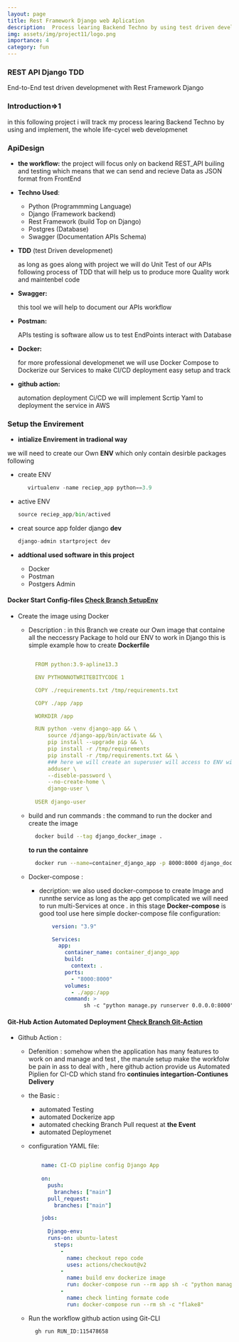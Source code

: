 ```yaml
---
layout: page
title: Rest Framework Django web Aplication
description:  Process learing Backend Techno by using test driven developmenet with and implement, the whole life-cycel web developmenet
img: assets/img/project11/logo.png
importance: 4
category: fun
---
```



### REST API Django TDD
End-to-End test driven developmenet with Rest Framework Django

### Introduction=>1 
in this following project i will track my process learing Backend Techno by using and implement,
the whole life-cycel web developmenet

### ApiDesign

     
* **the workflow:** 
    the project will focus only on backend REST_API builing and testing
    which means that we can send and recieve Data as JSON format from FrontEnd
- **Techno Used**:

    - Python (Programmming Language)
    - Django (Framework backend)
    - Rest Framework (build Top on Django)
    - Postgres (Database)
    - Swagger (Documentation APIs Schema)
- **TDD** (test Driven developmenet)

  as long as goes along with project we will do Unit Test of our APIs following
  process of TDD that will help us to produce more Quality work and maintenbel code 

- **Swagger:**

   this tool we will help to document our APIs workflow

- **Postman:**

   APIs testing is software allow us to test EndPoints interact with Database

- **Docker:**

  for more professional developmenet we will use Docker Compose to Dockerize our Services 
  to make CI/CD deployment easy setup and track

- **github action:**

  automation deployment Ci/CD we will implement Scrtip Yaml to deployment the service in AWS
### Setup the Envirement 

- **intialize Envirement in tradional way**

we will need to create our Own **ENV** which only contain desirble packages following

  - create ENV

      ```python 
         virtualenv -name reciep_app python==3.9 
      ```
  - active ENV 
     
      ```python
      source reciep_app/bin/actived
      ```

  - creat source app folder django **dev**

      ```python 
      django-admin startproject dev
     ```
- **addtional used software in this project**

    - Docker 
    - Postman 
    - Postgers Admin 

#### Docker Start Config-files [Check Branch SetupEnv](https://github.com/deep-matter/REST_API_Django-TDD/tree/Git-Action)

- Create the image using Docker 
    
  - Description : in this Branch we create our Own image that containe all the neccessry Package to hold our ENV to work in Django this is simple example how to create **Dockerfile** 

    ```yaml

      FROM python:3.9-apline13.3 

      ENV PYTHONNOTWRITEBITYCODE 1 

      COPY ./requirements.txt /tmp/requirements.txt

      COPY ./app /app

      WORKDIR /app

      RUN python -venv django-app && \
          source /django-app/bin/activate && \
          pip install --upgrade pip && \
          pip install -r /tmp/requirements
          pip install -r /tmp/requirements.txt && \
          ### here we will create an superuser will access to ENV wihout creditioanls       
          adduser \
          --diseble-password \
          --no-create-home \
          django-user \
      
      USER django-user
    ```

  - build and run commands : the command to run the docker and create the image 

    ```sh
      docker build --tag django_docker_image . 
    ```
    **to run the containre** 

    ```sh 
      docker run --name=container_django_app -p 8000:8000 django_docker_image
    ```
  - Docker-compose :
      - decription: we also used docker-compose to create Image and runnthe service as long as the app get complicated we will need to run multi-Services at once . in this stage **Docker-compose** is good tool use here simple docker-compose file configuration: 

        ```yaml
            version: "3.9"

            Services:
              app:
                container_name: container_django_app
                build:
                  context: .
                ports:
                  - "8000:8000"
                volumes:
                  - ./app:/app
                command: >
                      sh -c "python manage.py runserver 0.0.0.0:8000"
        ```
#### Git-Hub Action Automated Deployment [Check Branch Git-Action](https://github.com/deep-matter/REST_API_Django-TDD/tree/setupEnv)

- Github Action :
    - Defenition : somehow when the application has many features to work on and manage and test , the manule setup make the workfolw be pain in ass to deal with , here github action provide us Automated Piplien for CI-CD which stand fro **continuies integartion-Contiunes Delivery**

    - the Basic :
      * automated Testing 
      * automated Dockerize app 
      * automated checking Branch Pull request at **the Event**
      * automated Deploymenet

    - configuration YAML file:

        ```yaml 

            name: CI-CD pipline config Django App 
            
            on:
              push:
                branches: ["main"]
              pull_request:
                branches: ["main"]

            jobs:
              
              Django-env:
              runs-on: ubuntu-latest
                steps:
                  -
                    name: checkout repo code
                    uses: actions/checkout@v2
                  - 
                    name: build env dockerize image
                    run: docker-compose run --rm app sh -c "python manage.py test"
                  - 
                    name: check linting formate code
                    run: docker-compose run --rm sh -c "flake8"
        ```

    - Run the workflow github action using Git-CLI 

        ```sh 
          gh run RUN_ID:115478658 
        ```


